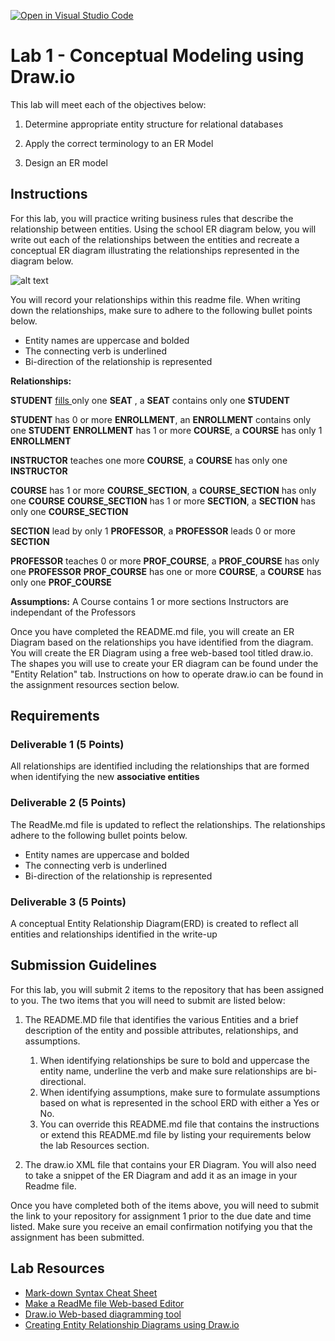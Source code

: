 [![Open in Visual Studio Code](https://classroom.github.com/assets/open-in-vscode-c66648af7eb3fe8bc4f294546bfd86ef473780cde1dea487d3c4ff354943c9ae.svg)](https://classroom.github.com/online_ide?assignment_repo_id=9293374&assignment_repo_type=AssignmentRepo)
# Lab 1 - Conceptual Modeling using Draw.io
This lab will meet each of the objectives below:
1. Determine appropriate entity structure for relational databases

2. Apply the correct terminology to an ER Model

3. Design an ER model

## Instructions
For this lab, you will practice writing business rules that describe the relationship between entities.  Using the school ER diagram below, you will write out each of the relationships between the entities and recreate a conceptual ER diagram illustrating the relationships represented in the diagram below.

![alt text](https://instructorc.github.io/site/home/images/school_ERD.PNG)

You will record your relationships within this readme file.  When writing down the relationships, make sure to adhere to the following bullet points below.
- Entity names are uppercase and bolded
- The connecting verb is underlined
- Bi-direction of the relationship is represented


**Relationships:**

**STUDENT** <ins/> fills </ins> only one **SEAT** , a **SEAT** contains only one **STUDENT**

**STUDENT** has 0 or more **ENROLLMENT**, an **ENROLLMENT** contains only one **STUDENT**
**ENROLLMENT** has 1 or more **COURSE**, a **COURSE** has only 1 **ENROLLMENT**

**INSTRUCTOR** teaches one more **COURSE**, a **COURSE** has only one **INSTRUCTOR**

**COURSE** has 1 or more **COURSE_SECTION**, a **COURSE_SECTION** has only one **COURSE**
**COURSE_SECTION** has 1 or more **SECTION**, a **SECTION** has only one **COURSE_SECTION**

**SECTION** lead by only 1 **PROFESSOR**, a **PROFESSOR** leads 0 or more **SECTION**

**PROFESSOR** teaches 0 or more **PROF_COURSE**, a **PROF_COURSE** has only one **PROFESSOR**
**PROF_COURSE** has one or more **COURSE**, a **COURSE** has only one **PROF_COURSE**



**Assumptions:**
A Course contains 1 or more sections
Instructors are independant of the Professors




Once you have completed the README.md file, you will create an ER Diagram based on the relationships you have identified from the diagram. You will create the ER Diagram using a free web-based tool titled draw.io.  The shapes you will use to create your ER diagram can be found under the "Entity Relation" tab.  Instructions on how to operate draw.io can be found in the assignment resources section below.

## Requirements

### Deliverable 1 (5 Points)
All relationships are identified including the relationships that are formed when identifying the new **associative entities**


### Deliverable 2 (5 Points)
The ReadMe.md file is updated to reflect the relationships. The relationships adhere to the following bullet points below.
- Entity names are uppercase and bolded
- The connecting verb is underlined
- Bi-direction of the relationship is represented


### Deliverable 3 (5 Points)
A conceptual Entity Relationship Diagram(ERD) is created to reflect all entities and relationships identified in the write-up

## Submission Guidelines

For this lab, you will submit 2 items to the repository that has been assigned to you.  The two items that you will need to submit are listed below: 
1. The README.MD file that identifies the various Entities and a brief description of the entity and possible attributes, relationships, and assumptions. 
   1. When identifying relationships be sure to bold and uppercase the entity name, underline the verb and make sure relationships are bi-directional. 
   2. When identifying assumptions, make sure to formulate assumptions based on what is represented in the school ERD with either a Yes or No. 
   3. You can override this README.md file that contains the instructions or extend this README.md file by listing your requirements below the lab Resources section.

2. The draw.io XML file that contains your ER Diagram.  You will also need to take a snippet of the ER Diagram and add it as an image in your Readme file.

Once you have completed both of the items above, you will need to submit the link to your repository for assignment 1 prior to the due date and time listed.  Make sure you receive an email confirmation notifying you that the assignment has been submitted.


## Lab Resources
- [Mark-down Syntax Cheat Sheet](https://enterprise.github.com/downloads/en/markdown-cheatsheet.pdf)
- [Make a ReadMe file Web-based Editor](https://www.makeareadme.com/)
- [Draw.io Web-based diagramming tool](https://app.diagrams.net/)
- [Creating Entity Relationship Diagrams using Draw.io](https://www.youtube.com/watch?v=lAtCySGDD48)
